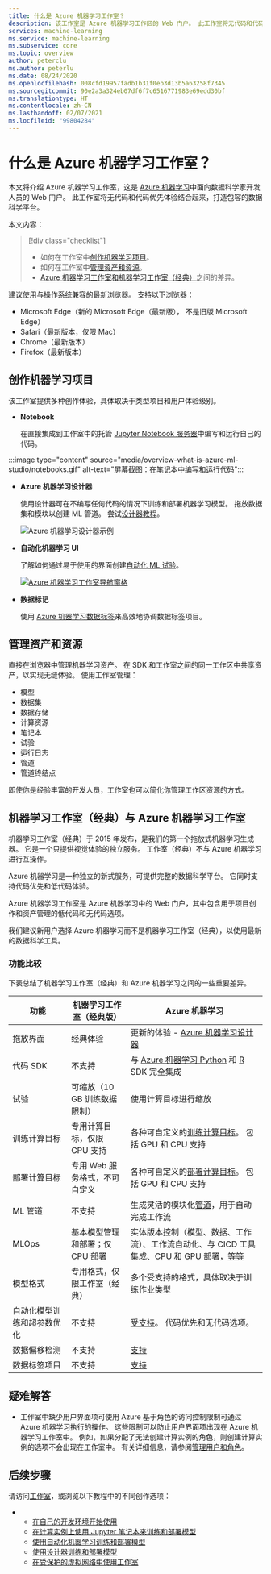 ```yaml
---
title: 什么是 Azure 机器学习工作室？
description: 该工作室是 Azure 机器学习工作区的 Web 门户。 此工作室将无代码和代码优先体验结合起来，打造包容的数据科学平台。
services: machine-learning
ms.service: machine-learning
ms.subservice: core
ms.topic: overview
author: peterclu
ms.author: peterlu
ms.date: 08/24/2020
ms.openlocfilehash: 008cfd19957fadb1b31f0eb3d13b5a63258f7345
ms.sourcegitcommit: 90e2a3a324eb07df6f7c6516771983e69edd30bf
ms.translationtype: HT
ms.contentlocale: zh-CN
ms.lasthandoff: 02/07/2021
ms.locfileid: "99804284"
---
```

# <a name="what-is-azure-machine-learning-studio"></a>什么是 Azure 机器学习工作室？

本文将介绍 Azure 机器学习工作室，这是 [Azure 机器学习](overview-what-is-azure-ml.md)中面向数据科学家开发人员的 Web 门户。 此工作室将无代码和代码优先体验结合起来，打造包容的数据科学平台。

本文内容：
>[!div class="checklist"]
> - 如何在工作室中[创作机器学习项目](#author-machine-learning-projects)。
> - 如何在工作室中[管理资产和资源](#manage-assets-and-resources)。
> - [Azure 机器学习工作室和机器学习工作室（经典）](#ml-studio-classic-vs-azure-machine-learning-studio)之间的差异。

建议使用与操作系统兼容的最新浏览器。 支持以下浏览器：
  * Microsoft Edge（新的 Microsoft Edge（最新版）， 不是旧版 Microsoft Edge）
  * Safari（最新版本，仅限 Mac）
  * Chrome（最新版本）
  * Firefox（最新版本）

## <a name="author-machine-learning-projects"></a>创作机器学习项目

该工作室提供多种创作体验，具体取决于类型项目和用户体验级别。

+ **Notebook**

  在直接集成到工作室中的托管 [Jupyter Notebook 服务器](how-to-run-jupyter-notebooks.md)中编写和运行自己的代码。 

:::image type="content" source="media/overview-what-is-azure-ml-studio/notebooks.gif" alt-text="屏幕截图：在笔记本中编写和运行代码":::

+ **Azure 机器学习设计器**

  使用设计器可在不编写任何代码的情况下训练和部署机器学习模型。 拖放数据集和模块以创建 ML 管道。 尝试[设计器教程](tutorial-designer-automobile-price-train-score.md)。

    ![Azure 机器学习设计器示例](media/concept-designer/designer-drag-and-drop.gif)

+ **自动化机器学习 UI**

  了解如何通过易于使用的界面创建[自动化 ML 试验](tutorial-first-experiment-automated-ml.md)。 

  [![Azure 机器学习工作室导航窗格](./media/overview-what-is-azure-ml/azure-machine-learning-automated-ml-ui.jpg)](./media/overview-what-is-azure-ml/azure-machine-learning-automated-ml-ui.jpg)

+ **数据标记**

    使用 [Azure 机器学习数据标签](how-to-create-labeling-projects.md)来高效地协调数据标签项目。

## <a name="manage-assets-and-resources"></a>管理资产和资源

直接在浏览器中管理机器学习资产。 在 SDK 和工作室之间的同一工作区中共享资产，以实现无缝体验。 使用工作室管理：

- 模型
- 数据集
- 数据存储
- 计算资源
- 笔记本
- 试验
- 运行日志
- 管道 
- 管道终结点

即使你是经验丰富的开发人员，工作室也可以简化你管理工作区资源的方式。

## <a name="ml-studio-classic-vs-azure-machine-learning-studio"></a>机器学习工作室（经典）与 Azure 机器学习工作室

机器学习工作室（经典）于 2015 年发布，是我们的第一个拖放式机器学习生成器。 它是一个只提供视觉体验的独立服务。 工作室（经典）不与 Azure 机器学习进行互操作。

Azure 机器学习是一种独立的新式服务，可提供完整的数据科学平台。 它同时支持代码优先和低代码体验。

Azure 机器学习工作室是 Azure 机器学习中的 Web 门户，其中包含用于项目创作和资产管理的低代码和无代码选项。 

我们建议新用户选择 Azure 机器学习而不是机器学习工作室（经典），以使用最新的数据科学工具。

### <a name="feature-comparison"></a>功能比较

下表总结了机器学习工作室（经典）和 Azure 机器学习之间的一些重要差异。

| 功能 | 机器学习工作室（经典版） | Azure 机器学习 |
|---| --- | --- |
| 拖放界面 | 经典体验 | 更新的体验 - [Azure 机器学习设计器](concept-designer.md)| 
| 代码 SDK | 不支持 | 与 [Azure 机器学习 Python](https://docs.microsoft.com/python/api/overview/azure/ml/) 和 [R](https://github.com/Azure/azureml-sdk-for-r) SDK 完全集成 |
| 试验 | 可缩放（10 GB 训练数据限制） | 使用计算目标进行缩放 |
| 训练计算目标 | 专用计算目标，仅限 CPU 支持 | 各种可自定义的[训练计算目标](concept-compute-target.md#train)。 包括 GPU 和 CPU 支持 | 
| 部署计算目标 | 专用 Web 服务格式，不可自定义 | 各种可自定义的[部署计算目标](concept-compute-target.md#deploy)。 包括 GPU 和 CPU 支持 |
| ML 管道 | 不支持 | 生成灵活的模块化[管道](concept-ml-pipelines.md)，用于自动完成工作流 |
| MLOps | 基本模型管理和部署；仅 CPU 部署 | 实体版本控制（模型、数据、工作流）、工作流自动化、与 CICD 工具集成、CPU 和 GPU 部署，[等等](concept-model-management-and-deployment.md) |
| 模型格式 | 专用格式，仅限工作室（经典） | 多个受支持的格式，具体取决于训练作业类型 |
| 自动化模型训练和超参数优化 |  不支持 | [受支持](concept-automated-ml.md)。 代码优先和无代码选项。 | 
| 数据偏移检测 | 不支持 | [支持](how-to-monitor-datasets.md) |
| 数据标签项目 | 不支持 | [支持](how-to-create-labeling-projects.md) |

## <a name="troubleshooting"></a>疑难解答

* 工作室中缺少用户界面项可使用 Azure 基于角色的访问控制限制可通过 Azure 机器学习执行的操作。 这些限制可以防止用户界面项出现在 Azure 机器学习工作室中。 例如，如果分配了无法创建计算实例的角色，则创建计算实例的选项不会出现在工作室中。 有关详细信息，请参阅[管理用户和角色](how-to-assign-roles.md)。

## <a name="next-steps"></a>后续步骤

请访问[工作室](https://studio.ml.azure.cn)，或浏览以下教程中的不同创作选项：  

- + [在自己的开发环境开始使用](tutorial-1st-experiment-sdk-setup-local.md)
  + [在计算实例上使用 Jupyter 笔记本来训练和部署模型](tutorial-1st-experiment-sdk-setup.md)
  + [使用自动化机器学习训练和部署模型](tutorial-first-experiment-automated-ml.md)  
  + [使用设计器训练和部署模型](tutorial-designer-automobile-price-train-score.md)
  + [在受保护的虚拟网络中使用工作室](how-to-enable-studio-virtual-network.md)